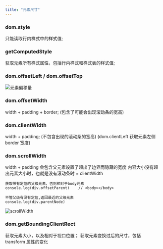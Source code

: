 ```yaml
---
title: "元素尺寸"
---
```


### dom.style

只能读取行内样式中的样式值;

### getComputedStyle

获取元素所有样式属性，包括行内样式和样式表的样式值;

### dom.offsetLeft / dom.offsetTop

![元素偏移量](/images/Dom&Bom/5.webp)

### dom.offsetWidth

width + padding + border;
(包含了可能会出现滚动条的宽高)

### dom.clientWidth

width + padding;
(不包含出现的滚动条的宽高)
(dom.clientLeft 获取元素左侧 border 宽度)

### dom.scrollWidth

width + padding
会包含父元素设置了超出了边界而隐藏的宽度
内容大小没有超出元素大小时，也就是没有滚动条时 = clientWidth

```
获取带有定位的父级元素，否则相对于body元素
console.log(div.offsetParent)    // <body></body>

不管父级有没有定位,返回最近的父级元素
console.log(div.parentNode)
```

![scrollWidth](/images/Dom&Bom/4.webp)

### dom.getBoundingClientRect

获取元素大小，以及相对于视口位置；
获取元素变换过后的尺寸，包括 transform 属性的变化